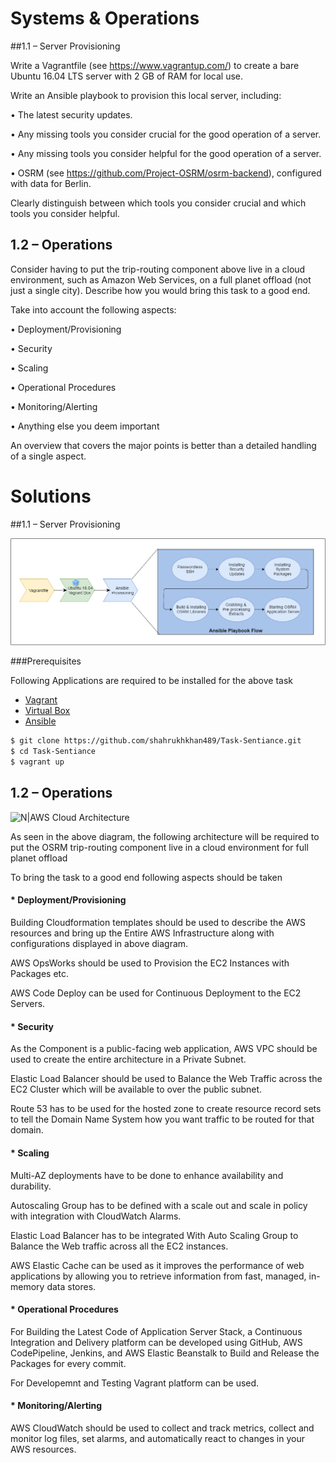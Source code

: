 # Systems & Operations

##1.1 – Server Provisioning

Write a Vagrantfile (see https://www.vagrantup.com/) to create a bare Ubuntu 16.04 LTS server with 2 GB of RAM for local use.

Write an Ansible playbook to provision this local server, including:

• The latest security updates.

• Any missing tools you consider crucial for the good operation of a server.

• Any missing tools you consider helpful for the good operation of a server.

• OSRM (see https://github.com/Project-OSRM/osrm-backend), configured with data for Berlin.

Clearly distinguish between which tools you consider crucial and which tools you consider helpful.

## 1.2 – Operations

Consider having to put the trip-routing component above live in a cloud environment, such as Amazon Web Services, on a full planet offload (not just a single city). Describe how you would bring this task to a good
end.

Take into account the following aspects:

• Deployment/Provisioning

• Security

• Scaling

• Operational Procedures

• Monitoring/Alerting

• Anything else you deem important

An overview that covers the major points is better than a detailed handling of a single aspect.



# Solutions

##1.1 – Server Provisioning

![N|Vagrant with Ansible Provisioning](Diagrams/Vagrant_Flow.png)

###Prerequisites

Following Applications are required to be installed for the above task

* [Vagrant](https://www.vagrantup.com/downloads.html)
* [Virtual Box](https://www.virtualbox.org/wiki/Downloads)
* [Ansible](https://www.ansible.com/)


```sh
$ git clone https://github.com/shahrukhkhan489/Task-Sentiance.git
$ cd Task-Sentiance
$ vagrant up
```

## 1.2 – Operations

![N|AWS Cloud Architecture](Diagrams/Diagram.png)

As seen in the above diagram, the following architecture will be required to put the OSRM trip-routing component live in a cloud environment for full planet offload

To bring the task to a good end following aspects should be taken


#### * Deployment/Provisioning

Building Cloudformation templates should be used to describe the AWS resources and bring up the Entire AWS Infrastructure along with configurations displayed in above diagram.

AWS OpsWorks should be used to Provision the EC2 Instances with Packages etc.

AWS Code Deploy can be used for Continuous Deployment to the EC2 Servers.


#### * Security

As the Component is a public-facing web application, AWS VPC should be used to create the entire architecture in a Private Subnet.

Elastic Load Balancer should be used to Balance the Web Traffic across the EC2 Cluster which will be available to over the public subnet.

Route 53 has to be used for the hosted zone to create resource record sets to tell the Domain Name System how you want traffic to be routed for that domain.


#### * Scaling

Multi-AZ deployments have to be done to enhance availability and durability.

Autoscaling Group has to be defined with a scale out and scale in policy with integration with CloudWatch Alarms.

Elastic Load Balancer has to be integrated With Auto Scaling Group to Balance the Web traffic across all the EC2 instances.

AWS Elastic Cache can be used as it improves the performance of web applications by allowing you to retrieve information from fast, managed, in-memory data stores.


#### * Operational Procedures

For Building the Latest Code of Application Server Stack, a Continuous Integration and Delivery platform can be developed using GitHub, AWS CodePipeline, Jenkins, and AWS Elastic Beanstalk to Build and Release the Packages for every commit. 

For Developemnt and Testing Vagrant platform can be used.


#### * Monitoring/Alerting

AWS CloudWatch should be used to collect and track metrics, collect and monitor log files, set alarms, and automatically react to changes in your AWS resources. 
